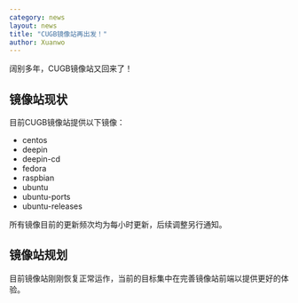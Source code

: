 ```yaml
---
category: news
layout: news
title: "CUGB镜像站再出发！"
author: Xuanwo
---
```


阔别多年，CUGB镜像站又回来了！

## 镜像站现状

目前CUGB镜像站提供以下镜像：

- centos
- deepin
- deepin-cd
- fedora
- raspbian
- ubuntu
- ubuntu-ports
- ubuntu-releases

所有镜像目前的更新频次均为每小时更新，后续调整另行通知。

## 镜像站规划

目前镜像站刚刚恢复正常运作，当前的目标集中在完善镜像站前端以提供更好的体验。

